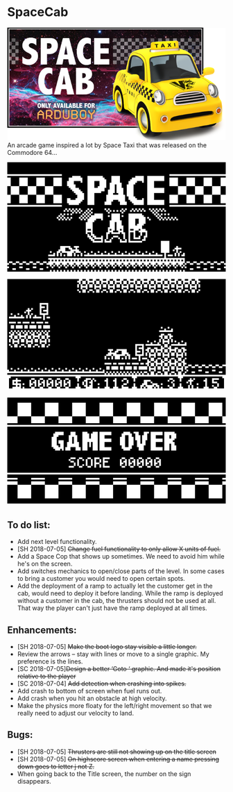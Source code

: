# SpaceCab
![Screenshot](/Assets/SpaceCabBanner.png)
An arcade game inspired a lot by Space Taxi that was released on the Commodore 64...

![Screenshot](/Assets/NewSplashscreen.png)

![Screenshot](/Assets/NewGameplay.png)

![Screenshot](/Assets/NewGameOver.png)

## To do list:

- Add next level functionality.
- [SH 2018-07-05] ~~Change fuel functionality to only allow X units of fuel.~~
- Add a Space Cop that shows up sometimes. We need to avoid him while he's on the screen.
- Add switches mechanics to open/close parts of the level. In some cases to bring a customer you would need to open certain spots.
- Add the deployment of a ramp to actually let the customer get in the cab, would need to deploy it before landing. While the ramp is deployed without a customer in the cab, the thrusters should not be used at all. That way the player can't just have the ramp deployed at all times.

## Enhancements:

- [SH 2018-07-05] ~~Make the boot logo stay visible a little longer.~~
- Review the arrows – stay with lines or move to a single graphic.  My preference is the lines.
- [SC 2018-07-05]~~Design a better ‘Goto ‘ graphic. And made it's position relative to the player~~
- [SC 2018-07-04] ~~Add detection when crashing into spikes.~~
- Add crash to bottom of screen when fuel runs out.
- Add crash when you hit an obstacle at high velocity.
- Make the physics more floaty for the left/right movement so that we really need to adjust our velocity to land.

## Bugs:

- [SH 2018-07-05] ~~Thrusters are still not showing up on the title screen~~
- [SH 2018-07-05] ~~On highscore screen when entering a name pressing down goes to letter j not Z.~~
- When going back to the Title screen, the number on the sign disappears.
